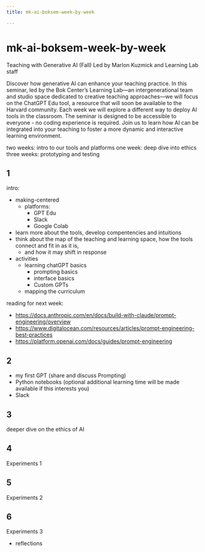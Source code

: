 ```yaml
---
title: mk-ai-boksem-week-by-week

---
```


# mk-ai-boksem-week-by-week

Teaching with Generative AI (Fall)
Led by Marlon Kuzmick and Learning Lab staff

Discover how generative AI can enhance your teaching practice. In this seminar, led by the Bok Center’s Learning Lab—an intergenerational team and studio space dedicated to creative teaching approaches—we will focus on the ChatGPT Edu tool, a resource that will soon be available to the Harvard community. Each week we will explore a different way to deploy AI tools in the classroom. The seminar is designed to be accessible to everyone - no coding experience is required. Join us to learn how AI can be integrated into your teaching to foster a more dynamic and interactive learning environment.

two weeks: intro to our tools and platforms
one week: deep dive into ethics
three weeks: prototyping and testing


## 1

intro:
- making-centered
    - platforms:
        - GPT Edu
        - Slack
        - Google Colab
- learn more about the tools, develop compentencies and intuitions
- think about the map of the teaching and learning space, how the tools connect and fit in as it is,
    - and how it may shift in response
- activities
    - learning chatGPT basics
        - prompting basics
        - interface basics
        - Custom GPTs
    - mapping the curriculum

reading for next week:
- https://docs.anthropic.com/en/docs/build-with-claude/prompt-engineering/overview
- https://www.digitalocean.com/resources/articles/prompt-engineering-best-practices
- https://platform.openai.com/docs/guides/prompt-engineering

## 2

- my first GPT (share and discuss Prompting)
- Python notebooks (optional additional learning time will be made available if this interests you)
- Slack

## 3

deeper dive on the ethics of AI

## 4

Experiments 1 

## 5

Experiments 2

## 6

Experiments 3

- reflections